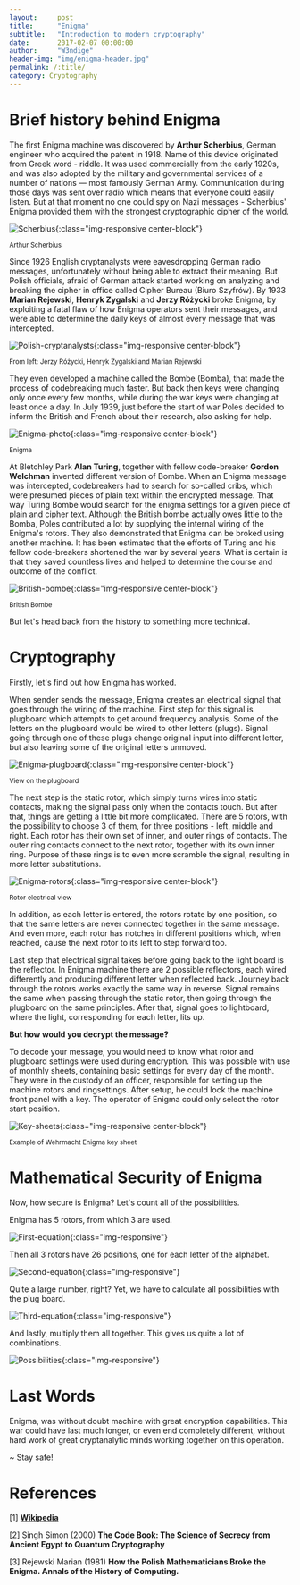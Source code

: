 ```yaml
---
layout:     post
title:      "Enigma"
subtitle:   "Introduction to modern cryptography"
date:       2017-02-07 00:00:00
author:     "W3ndige"
header-img: "img/enigma-header.jpg"
permalink: /:title/
category: Cryptography
---
```


<h1>Brief history behind Enigma</h1>

<p>The first Enigma machine was discovered by <b>Arthur Scherbius</b>, German engineer who acquired the patent in 1918. Name of this device originated from Greek word - riddle.  It was used commercially from the early 1920s, and was also adopted by the military and governmental services of a number of nations — most famously German Army. Communication during those days was sent over radio which means that everyone could easily listen. But at that moment no one could spy on Nazi messages - Scherbius' Enigma provided them with the strongest cryptographic cipher of the world. </p>

![Scherbius](/img/enigma/scherbius.jpg){:class="img-responsive center-block"}
<p class="text-center"><small>Arthur Scherbius</small></p>

<p>Since 1926 English cryptanalysts were eavesdropping German radio messages, unfortunately without being able to extract their meaning. But Polish officials, afraid of German attack started working on analyzing and breaking the cipher in office called Cipher Bureau (Biuro Szyfrów). By 1933 <b>Marian Rejewski</b>, <b>Henryk Zygalski</b> and <b>Jerzy Różycki</b> broke Enigma, by exploiting a fatal flaw of how Enigma operators sent their messages, and were able to determine the daily keys of almost every message that was intercepted. </p>

![Polish-cryptanalysts](/img/enigma/polish-crypto-breakers.jpg){:class="img-responsive center-block"}
<p class="text-center"><small>From left: Jerzy Różycki, Henryk Zygalski and Marian Rejewski</small></p>

<p> They even developed a machine called the Bombe (Bomba), that made the process of codebreaking much faster. But back then keys were changing only once every few months, while during the war keys were changing at least once a day. In July 1939, just before the start of war Poles decided to inform the British and French about their research, also asking for help.   </p>

![Enigma-photo](/img/enigma/enigma-machine.jpg){:class="img-responsive center-block"}
<p class="text-center"><small>Enigma</small></p>

<p>At Bletchley Park <b>Alan Turing</b>, together with fellow code-breaker <b>Gordon Welchman</b> invented different version of Bombe. When an Enigma message was intercepted, codebreakers had to search for so-called cribs, which were presumed pieces of plain text within the encrypted message. That way Turing Bombe would search for the enigma settings for a given piece of plain and cipher text. Although the British bombe actually owes little to the Bomba, Poles contributed a lot by supplying the internal wiring of the Enigma's rotors. They also demonstrated that Enigma can be broked using another machine. It has been estimated that the efforts of Turing and his fellow code-breakers shortened the war by several years. What is certain is that they saved countless lives and helped to determine the course and outcome of the conflict.</p>

![British-bombe](/img/enigma/bombe.jpeg){:class="img-responsive center-block"}
<p class="text-center"><small>British Bombe</small></p>

<p>But let's head back from the history to something more technical. </p>

<h1>Cryptography</h1>

<p>Firstly, let's find out how Enigma has worked. </p>

<p>When sender sends the message, Enigma creates an electrical signal that goes through the wiring of the machine. First step for this signal is plugboard which attempts to get around frequency analysis. Some of the letters on the plugboard would be wired to other letters (plugs). Signal going through one of these plugs change original input into different letter, but also leaving some of the original letters unmoved. </p>

![Enigma-plugboard](/img/enigma/plugboard.jpg){:class="img-responsive center-block"}
<p class="text-center"><small>View on the plugboard</small></p>

<p>The next step is the static rotor, which simply turns wires into static contacts, making the signal pass only when the contacts touch. But after that, things are getting a little bit more complicated. There are 5 rotors, with the possibility to choose 3 of them, for three positions - left, middle and right. Each rotor has their own set of inner, and outer rings of contacts. The outer ring contacts connect to the next rotor, together with its own inner ring. Purpose of these rings is to even more scramble the signal, resulting in more letter substitutions.  </p>

![Enigma-rotors](/img/enigma/rotors.png){:class="img-responsive center-block"}
<p class="text-center"><small>Rotor electrical view</small></p>

<p>In addition, as each letter is entered, the rotors rotate by one position, so that the same letters are never connected together in the same message. And even more, each rotor has notches in different positions which, when reached, cause the next rotor to its left to step forward too.</p>

<p>Last step that electrical signal takes before going back to the light board is the reflector. In Enigma machine there are 2 possible reflectors, each wired differently and producing different letter when reflected back. Journey back through the rotors works exactly the same way in reverse. Signal remains the same when passing through the static rotor, then going through the plugboard on the same principles. After that, signal goes to lightboard, where the light, corresponding for each letter, lits up.   </p>

<p><b>But how would you decrypt the message? </b></p>

<p>To decode your message, you would need to know what rotor and plugboard settings were used during encryption. This was possible with use of monthly sheets, containing basic settings for every day of the month. They were in the custody of an officer, responsible for setting up the machine rotors and ringsettings. After setup, he could lock the machine front panel with a key. The operator of Enigma could only select the rotor start position.  </p>

![Key-sheets](/img/enigma/key-sheets.jpg){:class="img-responsive center-block"}
<p class="text-center"><small>Example of Wehrmacht Enigma key sheet</small></p>

<h1>Mathematical Security of Enigma</h1>

<p>Now, how secure is Enigma? Let's count all of the possibilities. </p>

<p>Enigma has 5 rotors, from which 3 are used. </p>

![First-equation](/img/enigma/equation_1.png){:class="img-responsive"}

<p>Then all 3 rotors have 26 positions, one for each letter of the alphabet. </p>

![Second-equation](/img/enigma/equation_2.png){:class="img-responsive"}

<p>Quite a large number, right? Yet, we have to calculate all possibilities with the plug board. </p>

![Third-equation](/img/enigma/equation_3.png){:class="img-responsive"}

<p>And lastly, multiply them all together. This gives us quite a lot of combinations.  </p>

![Possibilities](/img/enigma/possibilities.png){:class="img-responsive"}<br>

<h1>Last Words</h1>

<p>Enigma, was without doubt machine with great encryption capabilities. This war could have last much longer, or even end completely different, without hard work of great cryptanalytic minds working together on this operation. </p>

<p>~ Stay safe!</p>

<h1>References</h1>
<p>[1] <a href="https://en.wikipedia.org/wiki/Enigma_machine"><b>Wikipedia</b></a></p>
<p>[2] Singh Simon (2000) <b>The Code Book: The Science of Secrecy from Ancient Egypt to Quantum Cryptography</b></p>
<p>[3] Rejewski Marian (1981) <b>How the Polish Mathematicians Broke the Enigma. Annals of the History of Computing.</b></p>
